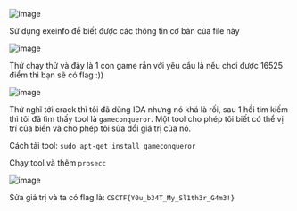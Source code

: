![image](https://github.com/user-attachments/assets/d3478b67-ad31-46a2-9c1b-0f2143cbce96)

Sử dụng exeinfo để biết được các thông tin cơ bản của file này

![image](https://github.com/user-attachments/assets/e3861336-12bd-4150-b2f4-a80c190e591d)

Thử chạy thử và đây là 1 con game rắn với yêu cầu là nếu chơi được 16525 điểm thì bạn sẽ có flag :))

![image](https://github.com/user-attachments/assets/6e02ad93-b0b9-4758-b888-50cdb0049a65)

Thử nghĩ tới crack thì tôi đã dùng IDA nhưng nó khá là rối, sau 1 hồi tìm kiếm thì tôi đã tìm thấy tool là `gameconqueror`. Một tool cho phép tôi biết có thể vị trí của biến và cho phép tôi sửa đổi giá trị của nó.

Cách tải tool: `sudo apt-get install gameconqueror`

Chạy tool và thêm `prosecc` 

![image](https://github.com/user-attachments/assets/a79df655-5c73-42a0-8086-3a24b2d210ac)

Sửa giá trị và ta có flag là: `CSCTF{Y0u_b34T_My_Sl1th3r_G4m3!}`
